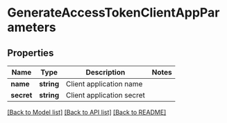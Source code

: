 # GenerateAccessTokenClientAppParameters

## Properties
Name | Type | Description | Notes
------------ | ------------- | ------------- | -------------
**name** | **string** | Client application name | 
**secret** | **string** | Client application secret | 

[[Back to Model list]](../README.md#documentation-for-models) [[Back to API list]](../README.md#documentation-for-api-endpoints) [[Back to README]](../README.md)


